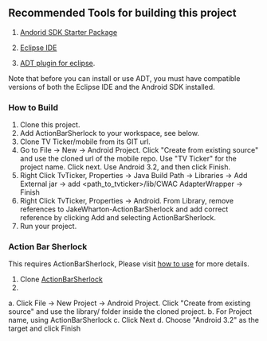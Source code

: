 Recommended Tools for building this project
-------------------------------
  1. [Andorid SDK Starter Package](http://developer.android.com/sdk/index.html) 
  
  2. [Eclipse IDE](http://www.eclipse.org/downloads/)
  
  3. [ADT plugin for eclipse](http://developer.android.com/sdk/eclipse-adt.html#installing). 
  
  Note that before you can install or use ADT, you must have compatible versions of both the Eclipse IDE and the Android SDK installed. 

### How to Build
   
1. Clone this project.
2. Add ActionBarSherlock to your workspace, see below.
3. Clone TV Ticker/mobile from its GIT url.
3. Go to File -> New -> Android Project. Click "Create from existing source" and use the cloned url of the mobile repo. Use "TV Ticker" for the project name. Click next. Use Android 3.2, and then click Finish.
4. Right Click TvTicker, Properties -> Java Build Path -> Libraries -> Add External jar -> add <path_to_tvticker>/lib/CWAC AdapterWrapper -> Finish
5. Right Click TvTicker, Properties -> Android. From Library, remove references to JakeWharton-ActionBarSherlock and add correct reference by clicking Add and selecting ActionBarSherlock.
6. Run your project.


### Action Bar Sherlock
  
This requires ActionBarSherlock, Please visit [how to use](http://actionbarsherlock.com/usage.html) for more details.
    
1. Clone [ActionBarSherlock](https://github.com/JakeWharton/ActionBarSherlock)     
2. 
  a. Click File -> New Project -> Android Project. Click "Create from existing source" and use the library/ folder inside the cloned project.
  b. For Project name, using ActionBarSherlock
  c. Click Next
  d. Choose "Android 3.2" as the target and click Finish



